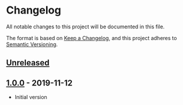 # Changelog

All notable changes to this project will be documented in this file.

The format is based on [Keep a Changelog](https://keepachangelog.com/en/1.0.0/),
and this project adheres to
[Semantic Versioning](https://semver.org/spec/v2.0.0.html).

## [Unreleased]

## [1.0.0] - 2019-11-12

-   Initial version

[unreleased]:
    https://gitlab.nic.cz/turris/reforis/eslint-config-reforis/-/compare/v1.0.0...master?from_project_id=836
[1.0.0]:
    https://gitlab.nic.cz/turris/reforis/eslint-config-reforis/-/tags/v1.0.0
